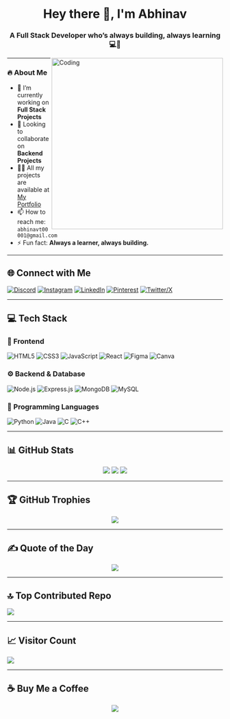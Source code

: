 <h1 align="center">Hey there 👋, I'm Abhinav</h1>
<h3 align="center">A Full Stack Developer who’s always building, always learning 💻🚀</h3>

<img align="right" alt="Coding" width="400" src="https://media.tenor.com/rePDfDWO3XoAAAAd/hacking.gif"/>

---

### 🔥 About Me

- 🔭 I’m currently working on **Full Stack Projects**
- 🤝 Looking to collaborate on **Backend Projects**
- 👨‍💻 All my projects are available at [My Portfolio](https://github.com/echoAbhinav/MyPortfolio)
- 📫 How to reach me: `abhinavt00001@gmail.com`
- ⚡ Fun fact: **Always a learner, always building.**

---

## 🌐 Connect with Me

[![Discord](https://img.shields.io/badge/Discord-5865F2?style=for-the-badge&logo=discord&logoColor=white)](https://discord.gg/ArY9A3wm)
[![Instagram](https://img.shields.io/badge/Instagram-E4405F?style=for-the-badge&logo=instagram&logoColor=white)](https://instagram.com/echo_abhinav)
[![LinkedIn](https://img.shields.io/badge/LinkedIn-0077B5?style=for-the-badge&logo=linkedin&logoColor=white)](https://linkedin.com/in/echoAbhinav)
[![Pinterest](https://img.shields.io/badge/Pinterest-BD081C?style=for-the-badge&logo=pinterest&logoColor=white)](https://pinterest.com/abhinavt00001)
[![Twitter/X](https://img.shields.io/badge/X-000000?style=for-the-badge&logo=x&logoColor=white)](https://x.com/illuslikkt)

---

## 💻 Tech Stack

### 🚀 Frontend
![HTML5](https://img.shields.io/badge/html5-%23E34F26.svg?style=for-the-badge&logo=html5&logoColor=white)
![CSS3](https://img.shields.io/badge/css3-%231572B6.svg?style=for-the-badge&logo=css3&logoColor=white)
![JavaScript](https://img.shields.io/badge/javascript-%23323330.svg?style=for-the-badge&logo=javascript&logoColor=%23F7DF1E)
![React](https://img.shields.io/badge/react-%2320232a.svg?style=for-the-badge&logo=react&logoColor=%2361DAFB)
![Figma](https://img.shields.io/badge/figma-%23F24E1E.svg?style=for-the-badge&logo=figma&logoColor=white)
![Canva](https://img.shields.io/badge/Canva-%2300C4CC.svg?style=for-the-badge&logo=Canva&logoColor=white)

### ⚙️ Backend & Database
![Node.js](https://img.shields.io/badge/node.js-339933?style=for-the-badge&logo=nodedotjs&logoColor=white)
![Express.js](https://img.shields.io/badge/express.js-%23404d59.svg?style=for-the-badge&logo=express&logoColor=white)
![MongoDB](https://img.shields.io/badge/mongodb-%234ea94b.svg?style=for-the-badge&logo=mongodb&logoColor=white)
![MySQL](https://img.shields.io/badge/mysql-4479A1.svg?style=for-the-badge&logo=mysql&logoColor=white)

### 🧠 Programming Languages
![Python](https://img.shields.io/badge/python-3670A0?style=for-the-badge&logo=python&logoColor=ffdd54)
![Java](https://img.shields.io/badge/java-%23ED8B00.svg?style=for-the-badge&logo=openjdk&logoColor=white)
![C](https://img.shields.io/badge/c-%2300599C.svg?style=for-the-badge&logo=c&logoColor=white)
![C++](https://img.shields.io/badge/c++-%2300599C.svg?style=for-the-badge&logo=c%2B%2B&logoColor=white)

---

## 📊 GitHub Stats

<div align="center">

![](https://github-readme-stats.vercel.app/api?username=echoAbhinav&theme=tokyonight&hide_border=false&include_all_commits=true&count_private=true)
![](https://github-readme-streak-stats.herokuapp.com/?user=echoAbhinav&theme=tokyonight&hide_border=false)
![](https://github-readme-stats.vercel.app/api/top-langs/?username=echoAbhinav&theme=tokyonight&hide_border=false&layout=compact)

</div>

---

## 🏆 GitHub Trophies

<p align="center">
  <img src="https://github-profile-trophy.vercel.app/?username=echoAbhinav&theme=radical&no-frame=false&no-bg=false&margin-w=6" />
</p>

---

## ✍️ Quote of the Day

<p align="center">
  <img src="https://quotes-github-readme.vercel.app/api?type=horizontal&theme=tokyonight" />
</p>

---

## 🔝 Top Contributed Repo

![](https://github-contributor-stats.vercel.app/api?username=echoAbhinav&limit=5&theme=onedark&combine_all_yearly_contributions=true)

---

## 📈 Visitor Count


  [![](https://visitcount.itsvg.in/api?id=echoAbhinav&icon=4&color=6)](https://visitcount.itsvg.in)


---

## ☕ Buy Me a Coffee

<p align="center">
  <a href="https://buymeacoffee.com/echoAbhinav">
    <img src="https://img.shields.io/badge/Buy%20Me%20a%20Coffee-ffdd00?style=for-the-badge&logo=buy-me-a-coffee&logoColor=black" />
  </a>
</p>
